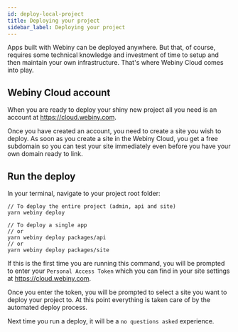 ```yaml
---
id: deploy-local-project
title: Deploying your project
sidebar_label: Deploying your project
---
```

Apps built with Webiny can be deployed anywhere. But that, of course, requires
some technical knowledge and investment of time to setup and then maintain your
own infrastructure. That's where Webiny Cloud comes into play.

## Webiny Cloud account
When you are ready to deploy your shiny new project all you need is
an account at https://cloud.webiny.com.

Once you have created an account, you need to create a site you wish to deploy.
As soon as you create a site in the Webiny Cloud, you get a free
subdomain so you can test your site immediately even before you have
your own domain ready to link.

## Run the deploy
In your terminal, navigate to your project root folder:
```
// To deploy the entire project (admin, api and site)
yarn webiny deploy

// To deploy a single app
// or
yarn webiny deploy packages/api
// or
yarn webiny deploy packages/site
```

If this is the first time you are running this command, you will be
prompted to enter your `Personal Access Token` which you can find
in your site settings at https://cloud.webiny.com.

Once you enter the token, you will be prompted to select a site you
want to deploy your project to. At this point everything is taken care
of by the automated deploy process.

Next time you run a deploy, it will be a `no questions asked` experience.